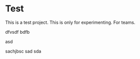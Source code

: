 
# Test
This is a test project. This is only for experimenting.
For teams.


dfvsdf bdfb

asd

sachjbsc
sad
sda
